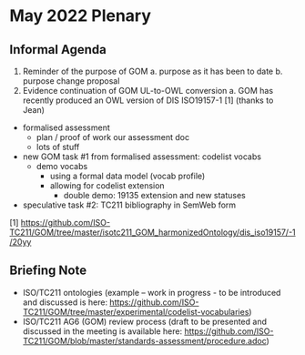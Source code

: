 # May 2022 Plenary 

## Informal Agenda

1. Reminder of the purpose of GOM
    a. purpose as it has been to date
    b. purpose change proposal
2. Evidence continuation of GOM UL-to-OWL conversion
    a. GOM has recently produced an OWL version of DIS ISO19157-1 [1] (thanks to Jean)
* formalised assessment
  * plan / proof of work our assessment doc
  * lots of stuff
* new GOM task #1 from formalised assessment: codelist vocabs
  * demo vocabs
    * using a formal data model (vocab profile)
    * allowing for codelist extension
      * double demo: 19135 extension and new statuses
* speculative task #2: TC211 bibliography in SemWeb form

[1] https://github.com/ISO-TC211/GOM/tree/master/isotc211_GOM_harmonizedOntology/dis_iso19157/-1/20yy

## Briefing Note

* ISO/TC211 ontologies (example – work in progress - to be introduced and discussed is here: https://github.com/ISO-TC211/GOM/tree/master/experimental/codelist-vocabularies)
* ISO/TC211 AG6 (GOM) review process (draft to be presented and discussed in the meeting is available here: https://github.com/ISO-TC211/GOM/blob/master/standards-assessment/procedure.adoc)

